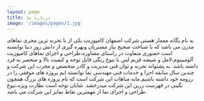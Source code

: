 ```yaml
---
layout: page
title: درباره ما
image: '/images/pages/1.jpg'
---
```


به نام یگانه معمار هستی
 شرکت اصفهان کامپوزیت یکی از با تجربه ترین مجری نماهای مدرن می باشد که با شناخت صحیح نیاز مشتریان وبهره گیری از دانش روز دنیا توانسته است حضوری متفاوت در راستای مشاوره،طراحی و اجرای نماهای کامپوزیت آلومینیوم،لامل و شیشه فریم لس با تنوع رنگی قابل توجه و کیفیت بالا و منحصر به فرد داشته باشد. به پشتوانه تجربه و توان فنی مدیریت و کادر متخصص و مجرب این شرکت و چندین سال سابقه اجرا و خدمات فنی مهندسی نما توانسته ایم پروژه های موفقی را در رزومه خود داشته باشیم.مایه مباهات این شرکت است که نام پروژه های بزرگ همچون نگینی در فهرست زرین این شرکت میدرخشد. شایان توجه است نظارت ویژه،نبوغ طراحی و اجرای نما از مهمترین نقاط تمایز این شرکت می باشد.